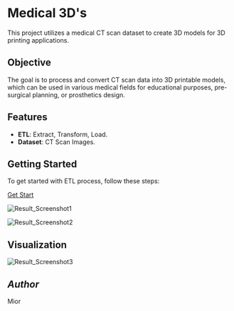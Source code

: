 # Medical 3D's

This project utilizes a medical CT scan dataset to create 3D models for 3D printing applications. 

## Objective

The goal is to process and convert CT scan data into 3D printable models, which can be used in various medical fields for educational purposes, pre-surgical planning, or prosthetics design.

## Features

- **ETL**: Extract, Transform, Load.
- **Dataset**: CT Scan Images.

## Getting Started

To get started with ETL process, follow these steps:

[Get Start](https://github.com/miozilla/medi3ds/blob/main/main.py)

![Result_Screenshot1](./visual001.png)

![Result_Screenshot2](./visual002.png)


## Visualization

![Result_Screenshot3](./visual003.png)

## *Author*
Mior

